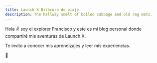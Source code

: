 ```yaml
---
title: Launch X Bitácora de viaje
description: The hallway smelt of boiled cabbage and old rag mats.
---
```


Hola ✌️  soy el explorer Francisco y este es mi blog personal donde compartiré mis aventuras de Launch X.

Te invito a conocer mis aprendizajes y leer mis experiencias.

🚀

